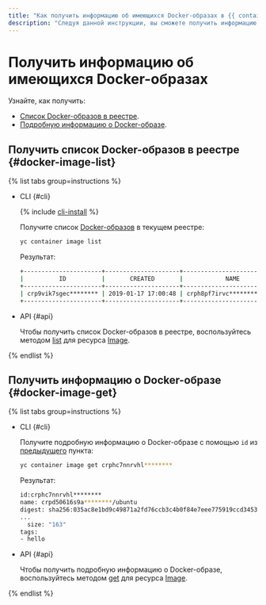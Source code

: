 ```yaml
---
title: "Как получить информацию об имеющихся Docker-образах в {{ container-registry-full-name }}"
description: "Следуя данной инструкции, вы сможете получить информацию об имеющихся Docker-образах." 
---
```


# Получить информацию об имеющихся Docker-образах

Узнайте, как получить:
* [Список Docker-образов в реестре](#docker-image-list).
* [Подробную информацию о Docker-образе](#docker-image-get).

## Получить список Docker-образов в реестре {#docker-image-list}

{% list tabs group=instructions %}

- CLI {#cli}

  {% include [cli-install](../../../_includes/cli-install.md) %}

  Получите список [Docker-образов](../../concepts/docker-image.md) в текущем реестре:

  ```bash
  yc container image list
  ```

  Результат:

  ```bash
  +----------------------+---------------------+----------------------------+------+-----------------+
  |          ID          |       CREATED       |            NAME            | TAGS | COMPRESSED SIZE |
  +----------------------+---------------------+----------------------------+------+-----------------+
  | crp9vik7sgec******** | 2019-01-17 17:00:48 | crph8pf7irvc********/myimg |  111 | 30.7 MB         |
  +----------------------+---------------------+----------------------------+------+-----------------+
  ```

- API {#api}

  Чтобы получить список Docker-образов в реестре, воспользуйтесь методом [list](../../api-ref/Image/list.md) для ресурса [Image](../../api-ref/Image/).

{% endlist %}

## Получить информацию о Docker-образе {#docker-image-get}

{% list tabs group=instructions %}

- CLI {#cli}

  Получите подробную информацию о Docker-образе с помощью `id` из [предыдущего](#docker-image-list) пункта:

  ```bash
  yc container image get crphc7nnrvhl********
  ```

  Результат:
  
  ```bash
  id:crphc7nnrvhl********
  name: crpd50616s9a********/ubuntu
  digest: sha256:035ac8e1bd9c49871a2fd76ccb3c4b0f84e7eee775919ccd345337ec********
  ...
    size: "163"
  tags:
  - hello
  ```

- API {#api}

  Чтобы получить подробную информацию о Docker-образе, воспользуйтесь методом [get](../../api-ref/Image/get.md) для ресурса [Image](../../api-ref/Image/).

{% endlist %}